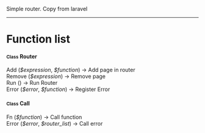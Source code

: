 Simple router. Copy from laravel
<hr>
<h1>
Function list
</h1>
<h4><small>Class</small> Router</h4>
Add (<i>$expression</i>, <i>$function</i>) -> Add page in router<br>
Remove (<i>$expression</i>) -> Remove page<br>
Run () -> Run Router<br>
Error (<i>$error</i>, <i>$function</i>) -> Register Error<br>


<h4><small>Class</small> Call</h4>
Fn (<i>$function</i>) -> Call function<br>
Error (<i>$error</i>, <i>$router_list</i>) -> Call error
